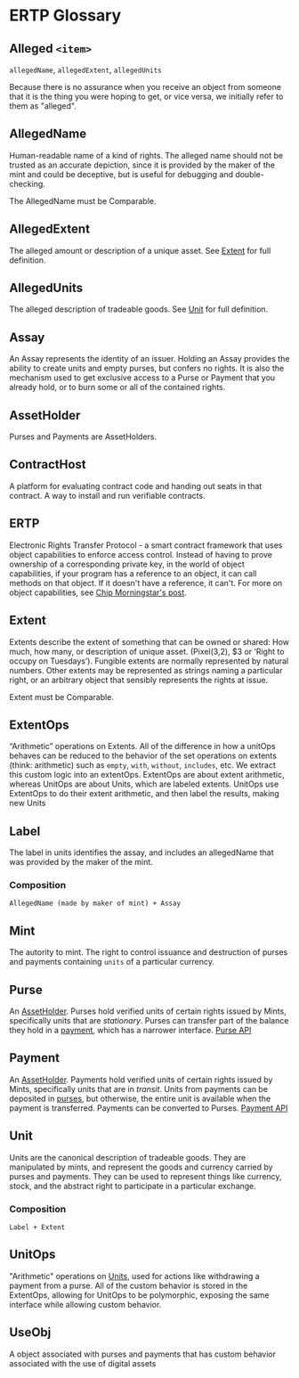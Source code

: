# ERTP Glossary

## Alleged `<item>`
`allegedName`, `allegedExtent`, `allegedUnits`

Because there is no assurance when you receive an object from someone that it is the thing you were hoping to get, or vice versa, we initially refer to them as "alleged".

## AllegedName
Human-readable name of a kind of rights. The alleged name should
not be trusted as an accurate depiction, since it is provided by
the maker of the mint and could be deceptive, but is useful for debugging and double-checking.

The AllegedName must be Comparable.

## AllegedExtent
The alleged amount or description of a unique asset. See [Extent](#extent) for full definition.

## AllegedUnits
The alleged description of tradeable goods. See [Unit](#unit) for full definition.

## Assay
An Assay represents the identity of an issuer. Holding an Assay provides the ability to create units and empty purses, but confers no rights. It is also the mechanism used to get exclusive access to a Purse or Payment that you already hold, or to burn some or all of the contained rights.

## AssetHolder
Purses and Payments are AssetHolders.

## ContractHost
A platform for evaluating contract code and handing out seats in that contract. A way to install and run verifiable contracts.

## ERTP
Electronic Rights Transfer Protocol - a smart contract framework that uses object capabilities to enforce access control. Instead of having to prove ownership of a corresponding private key, in the world of object capabilities, if your program has a reference to an object, it can call methods on that object. If it doesn't have a reference, it can't. For more on object capabilities, see [Chip Morningstar's post](http://habitatchronicles.com/2017/05/what-are-capabilities/).

## Extent
Extents describe the extent of something that can be owned or shared: How much, how many, or description of unique asset. (Pixel(3,2), $3 or ‘Right to occupy on Tuesdays’). Fungible extents are normally represented by natural numbers. Other extents may be represented as strings naming a particular right, or an arbitrary object that sensibly represents the rights at issue.

Extent must be Comparable.

## ExtentOps
“Arithmetic” operations on Extents. All of the difference in how a unitOps behaves can be reduced to the behavior of the set operations on extents (think: arithmetic) such as `empty`, `with`, `without`, `includes`, etc. We extract this custom logic into an extentOps. ExtentOps are about extent arithmetic, whereas UnitOps are about Units, which are labeled extents. UnitOps use ExtentOps to do their extent arithmetic, and then label the results, making new Units

## Label
The label in units identifies the assay, and includes an allegedName that was provided by the maker of the mint.

### Composition
`AllegedName (made by maker of mint) + Assay`

## Mint
The autority to mint. The right to control issuance and destruction of purses and payments containing `units` of a particular currency.

## Purse
An [AssetHolder](#assetholder). Purses hold verified units of certain rights issued by Mints, specifically units that are _stationary_. Purses can transfer part of the balance they hold in a [payment](#payment), which has a narrower interface. [Purse API](/ertp/api/mint.html#purse)

## Payment
An [AssetHolder](#assetholder). Payments hold verified units of certain rights issued by Mints, specifically units that are in _transit_. Units from payments can be deposited in [purses](#purse), but otherwise, the entire unit is available when the payment is transferred. Payments can be converted to Purses. [Payment API](/ertp/api/mint.html#payment)

## Unit
Units are the canonical description of tradeable goods. They are manipulated by mints, and represent the goods and currency carried by purses and payments. They can be used to represent things like currency, stock, and the abstract right to participate in a particular exchange.

### Composition
`Label + Extent`

## UnitOps
 "Arithmetic" operations on [Units](#unit), used for actions like withdrawing a payment from a purse. All of the custom behavior is stored in the ExtentOps, allowing for UnitOps to be polymorphic, exposing the same interface while allowing custom behavior.

## UseObj
A object associated with purses and payments that has custom behavior associated with the use of digital assets
